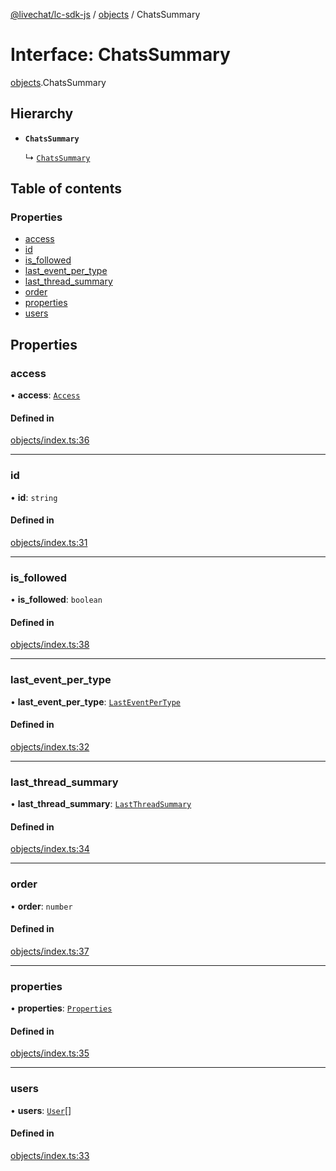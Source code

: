 [@livechat/lc-sdk-js](../README.md) / [objects](../modules/objects.md) / ChatsSummary

# Interface: ChatsSummary

[objects](../modules/objects.md).ChatsSummary

## Hierarchy

- **`ChatsSummary`**

  ↳ [`ChatsSummary`](agent_structures.ChatsSummary.md)

## Table of contents

### Properties

- [access](objects.ChatsSummary.md#access)
- [id](objects.ChatsSummary.md#id)
- [is\_followed](objects.ChatsSummary.md#is_followed)
- [last\_event\_per\_type](objects.ChatsSummary.md#last_event_per_type)
- [last\_thread\_summary](objects.ChatsSummary.md#last_thread_summary)
- [order](objects.ChatsSummary.md#order)
- [properties](objects.ChatsSummary.md#properties)
- [users](objects.ChatsSummary.md#users)

## Properties

### access

• **access**: [`Access`](objects.Access.md)

#### Defined in

[objects/index.ts:36](https://github.com/livechat/lc-sdk-js/blob/4da1eb6/src/objects/index.ts#L36)

___

### id

• **id**: `string`

#### Defined in

[objects/index.ts:31](https://github.com/livechat/lc-sdk-js/blob/4da1eb6/src/objects/index.ts#L31)

___

### is\_followed

• **is\_followed**: `boolean`

#### Defined in

[objects/index.ts:38](https://github.com/livechat/lc-sdk-js/blob/4da1eb6/src/objects/index.ts#L38)

___

### last\_event\_per\_type

• **last\_event\_per\_type**: [`LastEventPerType`](objects.LastEventPerType.md)

#### Defined in

[objects/index.ts:32](https://github.com/livechat/lc-sdk-js/blob/4da1eb6/src/objects/index.ts#L32)

___

### last\_thread\_summary

• **last\_thread\_summary**: [`LastThreadSummary`](objects.LastThreadSummary.md)

#### Defined in

[objects/index.ts:34](https://github.com/livechat/lc-sdk-js/blob/4da1eb6/src/objects/index.ts#L34)

___

### order

• **order**: `number`

#### Defined in

[objects/index.ts:37](https://github.com/livechat/lc-sdk-js/blob/4da1eb6/src/objects/index.ts#L37)

___

### properties

• **properties**: [`Properties`](objects.Properties.md)

#### Defined in

[objects/index.ts:35](https://github.com/livechat/lc-sdk-js/blob/4da1eb6/src/objects/index.ts#L35)

___

### users

• **users**: [`User`](../modules/objects.md#user)[]

#### Defined in

[objects/index.ts:33](https://github.com/livechat/lc-sdk-js/blob/4da1eb6/src/objects/index.ts#L33)
